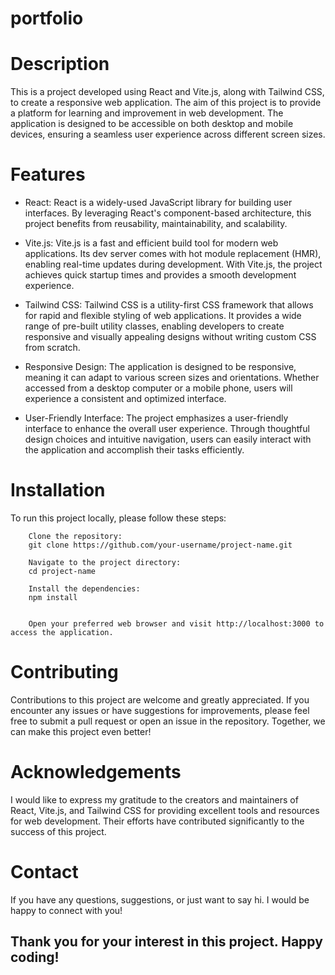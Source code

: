 # portfolio

# Description

This is a project developed using React and Vite.js, along with Tailwind CSS, to create a responsive web application. The aim of this project is to provide a platform for learning and improvement in web development. The application is designed to be accessible on both desktop and mobile devices, ensuring a seamless user experience across different screen sizes.

# Features
* React: React is a widely-used JavaScript library for building user interfaces. By leveraging React's component-based architecture, this project benefits from reusability, maintainability, and scalability.

* Vite.js: Vite.js is a fast and efficient build tool for modern web applications. Its dev server comes with hot module replacement (HMR), enabling real-time updates during development. With Vite.js, the project achieves quick startup times and provides a smooth development experience.

* Tailwind CSS: Tailwind CSS is a utility-first CSS framework that allows for rapid and flexible styling of web applications. It provides a wide range of pre-built utility classes, enabling developers to create responsive and visually appealing designs without writing custom CSS from scratch.

* Responsive Design: The application is designed to be responsive, meaning it can adapt to various screen sizes and orientations. Whether accessed from a desktop computer or a mobile phone, users will experience a consistent and optimized interface.

* User-Friendly Interface: The project emphasizes a user-friendly interface to enhance the overall user experience. Through thoughtful design choices and intuitive navigation, users can easily interact with the application and accomplish their tasks efficiently.


# Installation
To run this project locally, please follow these steps:

        Clone the repository:
        git clone https://github.com/your-username/project-name.git
        
        Navigate to the project directory:
        cd project-name
        
        Install the dependencies:
        npm install
        
        
        Open your preferred web browser and visit http://localhost:3000 to access the application.


# Contributing
Contributions to this project are welcome and greatly appreciated. If you encounter any issues or have suggestions for improvements, please feel free to submit a pull request or open an issue in the repository. Together, we can make this project even better!


# Acknowledgements
I would like to express my gratitude to the creators and maintainers of React, Vite.js, and Tailwind CSS for providing excellent tools and resources for web development. Their efforts have contributed significantly to the success of this project.

# Contact
If you have any questions, suggestions, or just want to say hi. I would be happy to connect with you!



## Thank you for your interest in this project. Happy coding!




